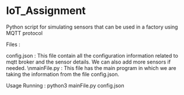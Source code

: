 # IoT_Assignment
Python script for simulating sensors that can be used in a factory using MQTT protocol

Files :

config.json : This file contain all the configuration information related to mqtt broker and the sensor details. We can also add more sensors if needed.
\nmainFile.py : This file has the main program in which we are taking the information from the file config.json.

Usage
Running : python3 mainFile.py config.json

